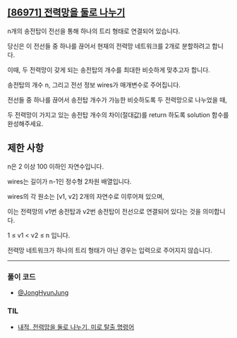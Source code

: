 ## [[86971] 전력망을 둘로 나누기](https://school.programmers.co.kr/learn/courses/30/lessons/86971)

n개의 송전탑이 전선을 통해 하나의 트리 형태로 연결되어 있습니다. 

당신은 이 전선들 중 하나를 끊어서 현재의 전력망 네트워크를 2개로 분할하려고 합니다. 

이때, 두 전력망이 갖게 되는 송전탑의 개수를 최대한 비슷하게 맞추고자 합니다.

송전탑의 개수 n, 그리고 전선 정보 wires가 매개변수로 주어집니다. 

전선들 중 하나를 끊어서 송전탑 개수가 가능한 비슷하도록 두 전력망으로 나누었을 때, 

두 전력망이 가지고 있는 송전탑 개수의 차이(절대값)를 return 하도록 solution 함수를 완성해주세요.

## 제한 사항

n은 2 이상 100 이하인 자연수입니다.

wires는 길이가 n-1인 정수형 2차원 배열입니다.

wires의 각 원소는 [v1, v2] 2개의 자연수로 이루어져 있으며, 

이는 전력망의 v1번 송전탑과 v2번 송전탑이 전선으로 연결되어 있다는 것을 의미합니다.

1 ≤ v1 < v2 ≤ n 입니다.

전력망 네트워크가 하나의 트리 형태가 아닌 경우는 입력으로 주어지지 않습니다.

***

### 풀이 코드

- [@JongHyunJung](https://github.com/viaunixue/algorithm-study/blob/main/programmers/level-2/86971/jjh.py)

### TIL

* [내적, 전력망을 둘로 나누기, 미로 탈출 명령어](https://almond0115.tistory.com/entry/programmers-내적-전력망을-둘로-나누기-미로-탈출-명령어)